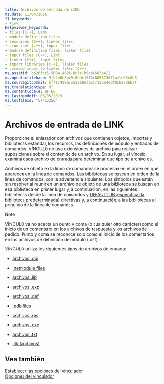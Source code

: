 ```yaml
---
title: Archivos de entrada de LINK
ms.date: 11/04/2016
f1_keywords:
- link
helpviewer_keywords:
- files [C++], LINK
- module definition files
- resources [C++], linker files
- LINK tool [C++], input files
- module definition files, linker files
- input files [C++], LINK
- linker [C++], input files
- import libraries [C++], linker files
- command input to linker files [C++]
ms.assetid: bb26fcc5-509a-4620-bc3e-b6c6e603a412
ms.openlocfilehash: 9fb2e6b8ee0f8ddc1512c605373671ae1c93c0b8
ms.sourcegitcommit: bff17488ac5538b8eaac57156a4d6f06b37d6b7f
ms.translationtype: MT
ms.contentlocale: es-ES
ms.lasthandoff: 03/05/2019
ms.locfileid: "57413256"
---
```

# <a name="link-input-files"></a>Archivos de entrada de LINK

Proporcione al enlazador con archivos que contienen objetos, importar y bibliotecas estándar, los recursos, las definiciones de módulo y entradas de comandos. VÍNCULO no usa extensiones de archivo para realizar suposiciones sobre el contenido de un archivo. En su lugar, el vínculo examina cada archivo de entrada para determinar qué tipo de archivo es.

Archivos de objeto en la línea de comandos se procesan en el orden en que aparecen en la línea de comandos. Las bibliotecas se buscan en orden de la línea de comandos, con la advertencia siguiente: Los símbolos que están sin resolver al reunir en un archivo de objeto de una biblioteca se buscan en esa biblioteca en primer lugar y, a continuación, en las siguientes bibliotecas desde la línea de comandos y [DEFAULTLIB (especificar la biblioteca predeterminada)](../../build/reference/defaultlib-specify-default-library.md) directivas y, a continuación, a las bibliotecas al principio de la línea de comandos.

> [!NOTE]
>  VÍNCULO ya no acepta un punto y coma (o cualquier otro carácter) como el inicio de un comentario en los archivos de respuesta y los archivos de pedido. Punto y coma se reconoce solo como el inicio de los comentarios en los archivos de definición de módulo (.def).

VÍNCULO utiliza los siguientes tipos de archivos de entrada:

- [archivos .obj](../../build/reference/dot-obj-files-as-linker-input.md)

- [.netmodule files](../../build/reference/netmodule-files-as-linker-input.md)

- [archivos .lib](../../build/reference/dot-lib-files-as-linker-input.md)

- [archivos .exp](../../build/reference/dot-exp-files-as-linker-input.md)

- [archivos .def](../../build/reference/dot-def-files-as-linker-input.md)

- [.pdb files](../../build/reference/dot-pdb-files-as-linker-input.md)

- [archivos .res](../../build/reference/dot-res-files-as-linker-input.md)

- [archivos .exe](../../build/reference/dot-exe-files-as-linker-input.md)

- [archivos .txt](../../build/reference/dot-txt-files-as-linker-input.md)

- [.ilk (archivos)](../../build/reference/dot-ilk-files-as-linker-input.md)

## <a name="see-also"></a>Vea también

[Establecer las opciones del vinculador](../../build/reference/setting-linker-options.md)<br/>
[Opciones del vinculador](../../build/reference/linker-options.md)
